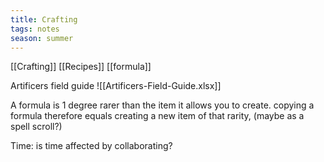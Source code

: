 ```yaml
---
title: Crafting
tags: notes
season: summer
---
```

 

[[Crafting]]
[[Recipes]]
[[formula]]

Artificers field guide ![[Artificers-Field-Guide.xlsx]]

A formula is 1 degree rarer than the item it allows you to create.
copying a formula therefore equals creating a new item of that rarity, (maybe as a spell scroll?)

Time: is time affected by collaborating?
